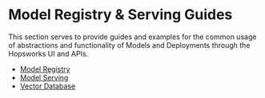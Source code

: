 # Model Registry & Serving Guides

This section serves to provide guides and examples for the common usage of abstractions and functionality of Models and Deployments through the Hopsworks UI and APIs.

- [Model Registry](model/index.md)
- [Model Serving](deployment/index.md)
- [Vector Database](vector_database/index.md)
